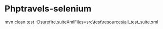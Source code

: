 # Phptravels-selenium

mvn clean test -Dsurefire.suiteXmlFiles=src\test\resources\all_test_suite.xml
